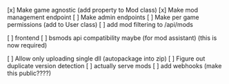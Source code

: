 [x] Make game agnostic (add property to Mod class)
[x] Make mod management endpoint
[ ] Make admin endpoints
[ ] Make per game permissions (add to User class)
[ ] add mod filtering to /api/mods

[ ] frontend
[ ] bsmods api compatibility maybe (for mod assistant) (this is now required)

[ ] Allow only uploading single dll (autopackage into zip)
[ ] Figure out duplicate version detection
[ ] actually serve mods
[ ] add webhooks (make this public????)